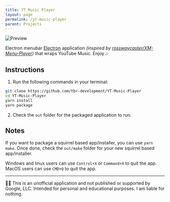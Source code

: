 ```yaml
---
title: YT Music Player
layout: page
permalink: /yt-music-player
parent: Projects
---
```


![Preview][SCREENSHOT]

Electron menubar [Electron](https://www.electronjs.org/) application _(inspired by [rosswaycaster/XM-Menu-Player][XMMenuPlayer])_ that wraps YouTube Music. Enjoy 🎶

## Instructions

1. Run the following commands in your terminal:

```sh
git clone https://github.com/tbr-development/YT-Music-Player
cd YT-Music-Player
yarn install
yarn package
```

2. Check the `out` folder for the packaged application to run.

## Notes

If you want to package a squirrel based app/installer, you can use `yarn make`. Once done, check the `out/make` folder for your new squirrel based app/installer.

Windows and linux users can use `Control+X` or `Command+X` to quit the app.
MacOS users can use `CMD+Q` to quit the app.

---

🧑‍⚖️ This is an unofficial application and not published or supported by Google, LLC. Intended for personal and educational purposes. I am liable for nothing.

[XMMenuPlayer]: https://github.com/rosswaycaster/XM-Menu-Player

[SCREENSHOT]: https://i.imgur.com/vMD8d3p.png